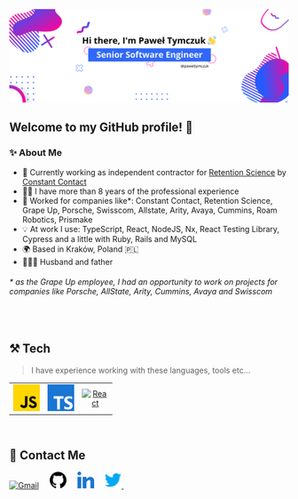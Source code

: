 <img src="https://github.com/LetItRock/LetItRock/blob/main/header.png" alt="Hi there, I'm Paweł Tymczuk :wave:" />
<br>

<h2 align="left">Welcome to my GitHub profile! 🙌</h2>
<h3 align="left">✨ About Me</h2>

- 💼 Currently working as independent contractor for <a href="https://www.retentionscience.com/">Retention Science</a> by <a href="https://www.constantcontact.com/">Constant Contact</a>
- 👨‍💻 I have more than 8 years of the professional experience
- 🏢 Worked for companies like*: Constant Contact, Retention Science, Grape Up, Porsche, Swisscom, Allstate, Arity, Avaya, Cummins, Roam Robotics, Prismake
- 💡 At work I use: TypeScript, React, NodeJS, Nx, React Testing Library, Cypress and a little with Ruby, Rails and MySQL
- 🌍 Based in Kraków, Poland 🇵🇱
- 👨‍👩‍👧 Husband and father

<h6>* as the Grape Up employee, I had an opportunity to work on projects for companies like Porsche, AllState, Arity, Cummins, Avaya and Swisscom<h6>

<br>
<h2 align="left">⚒️ Tech</h2>

> I have experience working with these languages, tools etc...
<table>
  <tr>
    <td align="center" width="48">
      <a href="#">
        <img src="./img/javascript.svg" width="48" height="48" alt="JavaScript" />
      </a>
    </td>
    <td align="center" width="48">
      <a href="#">
        <img src="./img/typescript.svg" width="48" height="48" alt="TypeScript" />
      </a>
    </td>
    <td align="center" width="48">
      <a href="#" >
        <img src="./img/react.svg" width="48" height="48" alt="React" />
      </a>
    </td>
  </tr>
  <tr>
    
  </tr>
</table>
<br/>

<h2 align="left">💬 Contact Me</h3>
<p align="left">
 <a href="mailto:pawel.tymczuk@gmail.com"><img src="https://github.com/LetItRock/LetItRock/blob/master/img/gmail.svg" width="30px" alt="Gmail"></a> &nbsp; &nbsp;
   <a href="https://github.com/LetItRock"><img src="https://github.com/LetItRock/LetItRock/blob/master/img/github.svg" width="30px" alt="GitHub"></a> &nbsp; &nbsp;
  <a href="https://in.linkedin.com/in/paweltymczuk"><img src="https://github.com/LetItRock/LetItRock/blob/master/img/linkedin.svg" width="30px" alt="LinkedIn"></a> &nbsp; &nbsp;
  <a href="https://twitter.com/paweltymczuk"><img src="https://github.com/LetItRock/LetItRock/blob/master/img/twitter.svg" width="30px" alt="Twitter">     </a> &nbsp; &nbsp;
</p>


